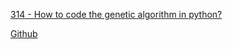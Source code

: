 [314 - How to code the genetic algorithm in python?](https://youtu.be/EJeTWRP3Bd0?si=cNB40H-VpjW3Uu_n)

[Github](https://github.com/bnsreenu/python_for_microscopists/blob/master/314_How_to_code_the_genetic_algorithm_in_python.ipynb)

